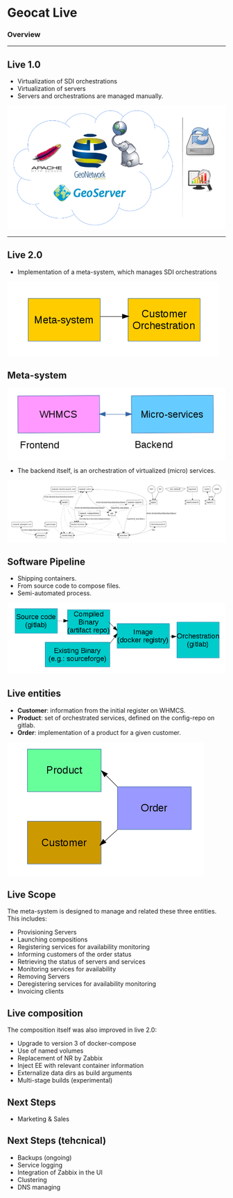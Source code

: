 # Geocat Live
### Overview
---

## Live 1.0

+ Virtualization of SDI orchestrations
+ Virtualization of servers
+ Servers and orchestrations are managed manually.

![team](assets/live-stack.png)

---
## Live 2.0

+ Implementation of a meta-system, which manages SDI orchestrations

![team](assets/live_meta.png)

## Meta-system

![team](assets/live_front_back.png)

+ The backend itself, is an orchestration of virtualized (micro) services.

![team](assets/docker-compose.png)

## Software Pipeline

+ Shipping containers.
+ From source code to compose files.
+ Semi-automated process.

![team](assets/live_pipeline.png)

## Live entities

+ **Customer**: information from the initial register on WHMCS.
+ **Product**: set of orchestrated services, defined on the config-repo on gitlab.
+ **Order**: implementation of a product for a given customer.

![team](assets/live_entities.png)

## Live Scope

The meta-system is designed to manage and related these three entities. This includes:
+ Provisioning Servers
+ Launching compositions
+ Registering services for availability monitoring
+ Informing customers of the order status
+ Retrieving the status of servers and services
+ Monitoring services for availability
+ Removing Servers
+ Deregistering services for availability monitoring
+ Invoicing clients

## Live composition

The composition itself was also improved in live 2.0:
+ Upgrade to version 3 of docker-compose
+ Use of named volumes
+ Replacement of NR by Zabbix
+ Inject EE with relevant container information
+ Externalize data dirs as build arguments
+ Multi-stage builds (experimental)

## Next Steps
+ Marketing & Sales

## Next Steps (tehcnical)
+ Backups (ongoing)
+ Service logging
+ Integration of Zabbix in the UI
+ Clustering
+ DNS managing
